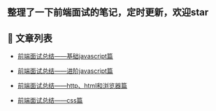 ## 整理了一下前端面试的笔记，定时更新，欢迎star


## 🌱 文章列表

 - [前端面试总结——基础javascript篇](https://github.com/forthealllight/blog/issues/15)
 
 - [前端面试总结——进阶javascript篇](https://github.com/forthealllight/blog/issues/18)

 - [前端面试总结——http、html和浏览器篇](https://github.com/forthealllight/blog/issues/19)
 
 - [前端面试总结——css篇](https://github.com/forthealllight/blog/issues/20)
